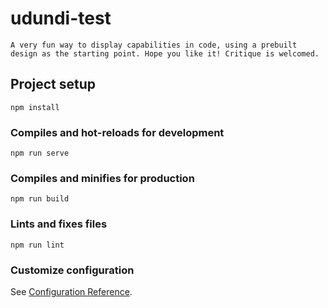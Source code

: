 # udundi-test
```
A very fun way to display capabilities in code, using a prebuilt design as the starting point. Hope you like it! Critique is welcomed.
```
## Project setup

```
npm install
```

### Compiles and hot-reloads for development

```
npm run serve
```

### Compiles and minifies for production

```
npm run build
```

### Lints and fixes files

```
npm run lint
```

### Customize configuration

See [Configuration Reference](https://cli.vuejs.org/config/).
